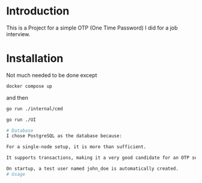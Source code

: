 # Introduction
This is a Project for a simple OTP (One Time Password) I did for a job interview.

# Installation
Not much needed to be done except 

```bash
docker compose up
```
and then 
```bash
go run ./internal/cmd
```
```bash
go run ./UI

# Database
I chose PostgreSQL as the database because:

For a single-node setup, it is more than sufficient.

It supports transactions, making it a very good candidate for an OTP service where data integrity matters.

On startup, a test user named john_doe is automatically created.
# Usage 